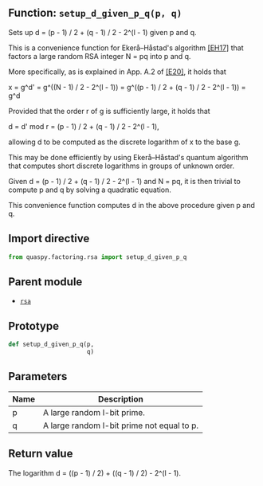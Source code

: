 ## Function: <code>setup\_d\_given\_p\_q(p, q)</code>
Sets up d = (p - 1) / 2 + (q - 1) / 2 - 2^(l - 1) given p and q.

This is a convenience function for Ekerå–Håstad's algorithm [[EH17]](https://doi.org/10.1007/978-3-319-59879-6_20) that factors a large random RSA integer N = pq into p and q.

More specifically, as is explained in App. A.2 of [[E20]](https://doi.org/10.1007/s10623-020-00783-2), it holds that

x = g^d' = g^((N - 1) / 2 - 2^(l - 1)) = g^((p - 1) / 2 + (q - 1) / 2 - 2^(l - 1)) = g^d

Provided that the order r of g is sufficiently large, it holds that

d = d' mod r = (p - 1) / 2 + (q - 1) / 2 - 2^(l - 1),

allowing d to be computed as the discrete logarithm of x to the base g.

This may be done efficiently by using Ekerå–Håstad's quantum algorithm that computes short discrete logarithms in groups of unknown order.

Given d = (p - 1) / 2 + (q - 1) / 2 - 2^(l - 1) and N = pq, it is then trivial to compute p and q by solving a quadratic equation.

This convenience function computes d in the above procedure given p and q.

## Import directive
```python
from quaspy.factoring.rsa import setup_d_given_p_q
```

## Parent module
- [<code>rsa</code>](README.md)

## Prototype
```python
def setup_d_given_p_q(p,
                      q)
```

## Parameters
| <b>Name</b> | <b>Description</b> |
| ----------- | ------------------ |
| p | A large random l-bit prime. |
| q | A large random l-bit prime not equal to p. |

## Return value
The logarithm d = ((p - 1) / 2) + ((q - 1) / 2) - 2^(l - 1).

